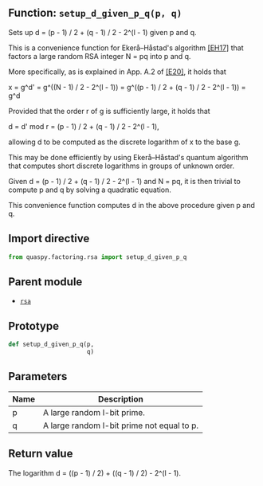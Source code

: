 ## Function: <code>setup\_d\_given\_p\_q(p, q)</code>
Sets up d = (p - 1) / 2 + (q - 1) / 2 - 2^(l - 1) given p and q.

This is a convenience function for Ekerå–Håstad's algorithm [[EH17]](https://doi.org/10.1007/978-3-319-59879-6_20) that factors a large random RSA integer N = pq into p and q.

More specifically, as is explained in App. A.2 of [[E20]](https://doi.org/10.1007/s10623-020-00783-2), it holds that

x = g^d' = g^((N - 1) / 2 - 2^(l - 1)) = g^((p - 1) / 2 + (q - 1) / 2 - 2^(l - 1)) = g^d

Provided that the order r of g is sufficiently large, it holds that

d = d' mod r = (p - 1) / 2 + (q - 1) / 2 - 2^(l - 1),

allowing d to be computed as the discrete logarithm of x to the base g.

This may be done efficiently by using Ekerå–Håstad's quantum algorithm that computes short discrete logarithms in groups of unknown order.

Given d = (p - 1) / 2 + (q - 1) / 2 - 2^(l - 1) and N = pq, it is then trivial to compute p and q by solving a quadratic equation.

This convenience function computes d in the above procedure given p and q.

## Import directive
```python
from quaspy.factoring.rsa import setup_d_given_p_q
```

## Parent module
- [<code>rsa</code>](README.md)

## Prototype
```python
def setup_d_given_p_q(p,
                      q)
```

## Parameters
| <b>Name</b> | <b>Description</b> |
| ----------- | ------------------ |
| p | A large random l-bit prime. |
| q | A large random l-bit prime not equal to p. |

## Return value
The logarithm d = ((p - 1) / 2) + ((q - 1) / 2) - 2^(l - 1).

